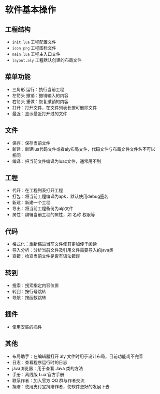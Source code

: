 # 软件基本操作
## 工程结构
* `init.lua` 工程配置文件
* `icon.png` 工程图标文件
* `main.lua` 工程主入口文件
* `layout.aly` 工程默认创建的布局文件

## 菜单功能
* 三角形 运行：执行当前工程
* 左箭头 撤销：撤销输入的内容
* 右箭头 重做：恢复撤销的内容
* 打开：打开文件，在文件列表长按可删除文件
* 最近：显示最近打开过的文件

## 文件
* 保存：保存当前文件
* 新建：新建lua代码文件或者aly布局文件，代码文件与布局文件文件名不可以相同
* 编译：把当前文件编译为luac文件，通常用不到

## 工程
* 代开：在工程列表打开工程
* 打包：将当前工程编译为apk，默认使用debug签名
* 新建：新建一个工程
* 导出：将当前工程备份为alp文件
* 属性：编辑当前工程的属性，如 名称 权限等

## 代码
* 格式化：重新缩进当前文件使其更加便于阅读
* 导入分析：分析当前文件及引用文件需要导入的java类
* 查错：检查当前文件是否有语法错误

## 转到
* 搜索：搜索指定内容位置
* 转到：按行号跳转
* 导航：按函数跳转

## 插件
* 使用安装的插件

## 其他
* 布局助手：在编辑器打开 aly 文件时用于设计布局，目前功能尚不完善
* 日志：查看程序运行时的日志
* java浏览器：用于查看 Java 类的方法
* 手册：离线版 Lua 官方手册
* 联系作者：加入官方 QQ 群与作者交流
* 捐赠：使用支付宝捐赠作者，使软件更好的发展下去
